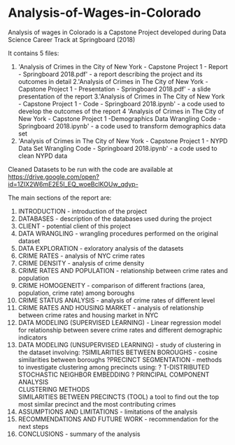 # Analysis-of-Wages-in-Colorado


Analysis of wages in Colorado is a Capstone Project developed during Data Science Career Track at Springboard (2018)

It contains 5 files:

1. 'Analysis of Crimes in the City of New York - Capstone Project 1 - Report - Springboard 2018.pdf' - a report describing the project and its outcomes in detail
2.'Analysis of Crimes in The City of New York - Capstone Project 1 - Presentation - Springboard 2018.pdf' - a slide presentation of the report 
3.'Analysis of Crimes in The City of New York  - Capstone Project 1 - Code - Springboard 2018.ipynb' - a code used to develop the outcomes of the report
4 'Analysis of Crimes in The City of New York  - Capstone Project 1 -Demographics Data Wrangling Code - Springboard 2018.ipynb' - a code used to transform demographics data set
5. 'Analysis of Crimes in The City of New York  - Capstone Project 1 - NYPD Data Set Wrangling Code - Springboard 2018.ipynb' - a code used to clean NYPD data

Cleaned Datasets to be run with the code are available at
https://drive.google.com/open?id=1ZIX2W6mE2E5I_EQ_woeBclKOUw_qdyp-


The main sections of the report are:


1. INTRODUCTION - introduction of the project
2. DATABASES - description of the databases used during the project
3. CLIENT - potential client of this project
4. DATA WRANGLING - wrangling procedures performed on the original dataset
5. DATA EXPLORATION - exloratory analysis of the datasets
6. CRIME RATES	- analysis of NYC crime rates
7. CRIME DENSITY - analysis of crime density 
8. CRIME RATES AND POPULATION - relationship between crime rates and population
9. CRIME HOMOGENEITY - comparison of different fractions (area, population, crime rate) among boroughs
10. CRIME STATUS ANALYSIS - analysis of crime rates of different level
11. CRIME RATES AND HOUSING MARKET - analysis of relationship between crime rates and housing market in NYC
12. DATA MODELING (SUPERVISED LEARNING)	- Linear regression model for relationship between severe crime rates and different demographic indicators
13. DATA MODELING (UNSUPERVISED LEARNING) - study of clustering in the dataset involving: 
	?SIMILARITIES BETWEEN BOROUGHS - cosine similarities between boroughs
	?PRECINCT SEGMENTATION - methods to investigate clustering among precincts using:
	?	T-DISTRIBUTED STOCHASTIC NEIGHBOR EMBEDDING	
	?	PRINCIPAL COMPONENT ANALYSIS	
		CLUSTERING METHODS	
	SIMILARITIES BETWEEN PRECINCTS (TOOL) a tool to find out the top most similar precinct and the most contributing crimes 
14. ASSUMPTIONS AND LIMITATIONS	- limitations of the analysis
15. RECOMMENDATIONS AND FUTURE WORK	- recommendation for the next steps
16. CONCLUSIONS - summary of the analysis
